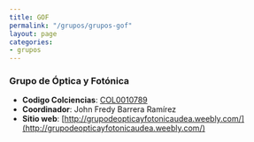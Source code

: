 ```yaml
---
title: GOF
permalink: "/grupos/grupos-gof"
layout: page
categories:
- grupos
---
```


### Grupo de Óptica y Fotónica
* __Codigo Colciencias__: [COL0010789](http://scienti.colciencias.gov.co:8085/gruplac/jsp/visualiza/visualizagr.jsp?nro=00000000008102)
* __Coordinador__: John Fredy Barrera Ramírez
* __Sitio web__: [http://grupodeopticayfotonicaudea.weebly.com/](http://grupodeopticayfotonicaudea.weebly.com/)
